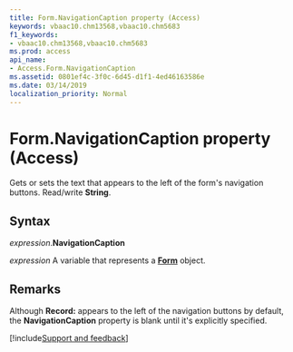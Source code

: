 ```yaml
---
title: Form.NavigationCaption property (Access)
keywords: vbaac10.chm13568,vbaac10.chm5683
f1_keywords:
- vbaac10.chm13568,vbaac10.chm5683
ms.prod: access
api_name:
- Access.Form.NavigationCaption
ms.assetid: 0801ef4c-3f0c-6d45-d1f1-4ed46163586e
ms.date: 03/14/2019
localization_priority: Normal
---
```



# Form.NavigationCaption property (Access)

Gets or sets the text that appears to the left of the form's navigation buttons. Read/write **String**.


## Syntax

_expression_.**NavigationCaption**

_expression_ A variable that represents a **[Form](Access.Form.md)** object.


## Remarks

Although **Record:** appears to the left of the navigation buttons by default, the **NavigationCaption** property is blank until it's explicitly specified.



[!include[Support and feedback](~/includes/feedback-boilerplate.md)]